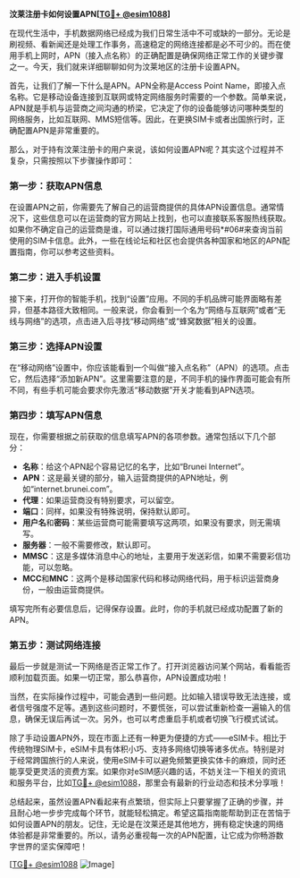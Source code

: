 **汶莱注册卡如何设置APN[[TG💪+ @esim1088](https://t.me/s/esim1088)]**

在现代生活中，手机数据网络已经成为我们日常生活中不可或缺的一部分。无论是刷视频、看新闻还是处理工作事务，高速稳定的网络连接都是必不可少的。而在使用手机上网时，APN（接入点名称）的正确配置是确保网络正常工作的关键步骤之一。今天，我们就来详细聊聊如何为汶莱地区的注册卡设置APN。

首先，让我们了解一下什么是APN。APN全称是Access Point Name，即接入点名称。它是移动设备连接到互联网或特定网络服务时需要的一个参数。简单来说，APN就是手机与运营商之间沟通的桥梁，它决定了你的设备能够访问哪种类型的网络服务，比如互联网、MMS短信等。因此，在更换SIM卡或者出国旅行时，正确配置APN是非常重要的。

那么，对于持有汶莱注册卡的用户来说，该如何设置APN呢？其实这个过程并不复杂，只需按照以下步骤操作即可：

### 第一步：获取APN信息

在设置APN之前，你需要先了解自己的运营商提供的具体APN设置信息。通常情况下，这些信息可以在运营商的官方网站上找到，也可以直接联系客服热线获取。如果你不确定自己的运营商是谁，可以通过拨打国际通用号码*#06#来查询当前使用的SIM卡信息。此外，一些在线论坛和社区也会提供各种国家和地区的APN配置指南，你可以参考这些资料。

### 第二步：进入手机设置

接下来，打开你的智能手机，找到“设置”应用。不同的手机品牌可能界面略有差异，但基本路径大致相同。一般来说，你会看到一个名为“网络与互联网”或者“无线与网络”的选项，点击进入后寻找“移动网络”或“蜂窝数据”相关的设置。

### 第三步：选择APN设置

在“移动网络”设置中，你应该能看到一个叫做“接入点名称”（APN）的选项。点击它，然后选择“添加新APN”。这里需要注意的是，不同手机的操作界面可能会有所不同，有些手机可能会要求你先激活“移动数据”开关才能看到APN选项。

### 第四步：填写APN信息

现在，你需要根据之前获取的信息填写APN的各项参数。通常包括以下几个部分：

- **名称**：给这个APN起个容易记忆的名字，比如“Brunei Internet”。
- **APN**：这是最关键的部分，输入运营商提供的APN地址，例如“internet.brunei.com”。
- **代理**：如果运营商没有特别要求，可以留空。
- **端口**：同样，如果没有特殊说明，保持默认即可。
- **用户名**和**密码**：某些运营商可能需要填写这两项，如果没有要求，则无需填写。
- **服务器**：一般不需要修改，默认即可。
- **MMSC**：这是多媒体消息中心的地址，主要用于发送彩信，如果不需要彩信功能，可以忽略。
- **MCC**和**MNC**：这两个是移动国家代码和移动网络代码，用于标识运营商身份，一般由运营商提供。

填写完所有必要信息后，记得保存设置。此时，你的手机就已经成功配置了新的APN。

### 第五步：测试网络连接

最后一步就是测试一下网络是否正常工作了。打开浏览器访问某个网站，看看能否顺利加载页面。如果一切正常，那么恭喜你，APN设置成功啦！

当然，在实际操作过程中，可能会遇到一些问题。比如输入错误导致无法连接，或者信号强度不足等。遇到这些问题时，不要慌张，可以尝试重新检查一遍输入的信息，确保无误后再试一次。另外，也可以考虑重启手机或者切换飞行模式试试。

除了手动设置APN外，现在市面上还有一种更为便捷的方式——eSIM卡。相比于传统物理SIM卡，eSIM卡具有体积小巧、支持多网络切换等诸多优点。特别是对于经常跨国旅行的人来说，使用eSIM卡可以避免频繁更换实体卡的麻烦，同时还能享受更灵活的资费方案。如果你对eSIM感兴趣的话，不妨关注一下相关的资讯和服务平台，比如[TG💪+ @esim1088](https://t.me/s/esim1088)，那里会有最新的行业动态和技术分享哦！

总结起来，虽然设置APN看起来有点繁琐，但实际上只要掌握了正确的步骤，并且耐心地一步步完成每个环节，就能轻松搞定。希望这篇指南能帮助到正在苦恼于如何设置APN的朋友。记住，无论是在汶莱还是其他地方，拥有稳定快速的网络体验都是非常重要的。所以，请务必重视每一次的APN配置，让它成为你畅游数字世界的坚实保障吧！

[[TG💪+ @esim1088](https://t.me/s/esim1088) ![Image](https://i.postimg.cc/4NQfJmqS/Snipaste-2025-05-13-00-14-12.png)]